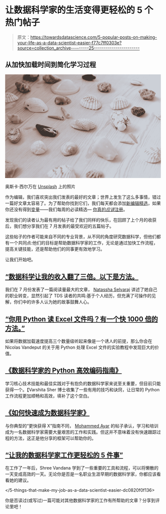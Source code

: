 # 让数据科学家的生活变得更轻松的 5 个热门帖子

> 原文：<https://towardsdatascience.com/5-popular-posts-on-making-your-life-as-a-data-scientist-easier-f77c7ff0303e?source=collection_archive---------25----------------------->

## 从加快加载时间到简化学习过程

![](img/9769f0083f98e5b5bc7093aafe3358f5.png)

奥斯卡·西尔万在 [Unsplash](https://unsplash.com?utm_source=medium&utm_medium=referral) 上的照片

作为编辑，我们喜欢突出我们发表的最好的文章；世界上发生了这么多事情，错过一篇好文章太容易了。为了帮助你找到它们，我们每天都会添加[新编辑精选](https://towardsdatascience.com/tagged/editors-pick)，如果你还没有得到[变量](https://medium.com/towards-data-science/newsletters/the-variable)——我们每周的必读精选— [你真的*应该*注册](https://medium.com/towards-data-science/newsletters/the-variable)。

发现我们的读者认为最有用的帖子给了我们同样的快乐，在回顾了上个月的收获后，我们想分享我们在 7 月发表的最受欢迎的五篇帖子。

这些帖子的作者可能来自不同的专业背景，从不同的角度研究数据科学，但他们都有一个共同点:他们的目标是帮助数据科学家的工作，无论是通过加快工作流程，提高关键技能，还是帮助他们的同事更有效地学习。

让我们开始吧。

## [“数据科学让我的收入翻了三倍。以下是方法。](/i-tripled-my-income-with-data-science-heres-how-2c32ceb782cf)

我们在 7 月份发表了一篇阅读量最大的文章， [Natassha Selvaraj](https://medium.com/u/6a2ef1b1f09d?source=post_page-----f77c7ff0303e--------------------------------) 讲述了她自己的职业转变，显然引起了 TDS 读者的共鸣:基于个人经历，但充满了可操作的见解，你们中的许多人认为她的故事鼓舞人心。

</i-tripled-my-income-with-data-science-heres-how-2c32ceb782cf>  

## [“你用 Python 读 Excel 文件吗？有一个快 1000 倍的方法。”](/read-excel-files-with-python-1000x-faster-407d07ad0ed8)

如果将数据加载速度提高三个数量级听起来像是一个诱人的前提，那么你会在 Nicolas Vandeput 的关于用 Python 处理 Excel 文件的实验教程中发现巨大的价值。

</read-excel-files-with-python-1000x-faster-407d07ad0ed8>  

## [《数据科学家的 Python 高效编码指南》](/data-scientists-guide-to-efficient-coding-in-python-670c78a7bf79)

学习核心技术技能和最佳实践对于有抱负的数据科学家来说至关重要，但目前只能获得一个。【Varshita Sher 博士收集了一些有用的技巧和诀窍，让日常的 Python 工作流程更加顺畅和高效，填补了这个空白。

</data-scientists-guide-to-efficient-coding-in-python-670c78a7bf79>  

## [《如何快速成为数据科学家》](/how-to-quickly-become-a-data-scientist-40ec00408eba)

与你典型的“更快获得 X”指南不同， [Mohammed Ayar](https://medium.com/u/f2f097ed2ac0?source=post_page-----f77c7ff0303e--------------------------------) 的帖子承认，学习和培训成为一名数据科学家需要大量艰苦的工作和实践。但这并不意味着没有快速跟踪过程的方法，这正是他分享的框架可以帮助你的。

</how-to-quickly-become-a-data-scientist-40ec00408eba>  

## [“让我的数据科学家工作更轻松的 5 件事”](/5-things-that-make-my-job-as-a-data-scientist-easier-dc0820f0f136)

在工作了一年后，Shree Vandana 学到了一些重要的工具和流程，可以将懒散的一天变成高效的一天。无论你是否是一名职业生涯早期的数据科学家，你都应该看看她的建议。

</5-things-that-make-my-job-as-a-data-scientist-easier-dc0820f0f136>  

你是否读过(或写过)一篇可能对其他数据科学家的工作有所帮助的文章？分享到评论里吧！